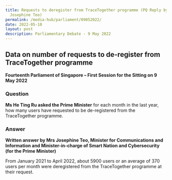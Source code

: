 ```yaml
---
title: Requests to deregister from TraceTogether programme (PQ Reply by Minister
  Josephine Teo)
permalink: /media-hub/parliament/09052022/
date: 2022-05-10
layout: post
description: Parliamentary Debate - 9 May 2022
---
```

## Data on number of requests to de-register from TraceTogether programme

**Fourteenth Parliament of Singapore – First Session for the Sitting on 9 May 2022**

### Question

**Ms He Ting Ru asked the Prime Minister** for each month in the last year, how many users have requested to be de-registered from the TraceTogether programme.

### Answer

**Written answer by Mrs Josephine Teo, Minister for Communications and Information and Minister-in-charge of Smart Nation and Cybersecurity (for the Prime Minister)**

From January 2021 to April 2022, about 5900 users or an average of 370 users per month were deregistered from the TraceTogether programme at their request.